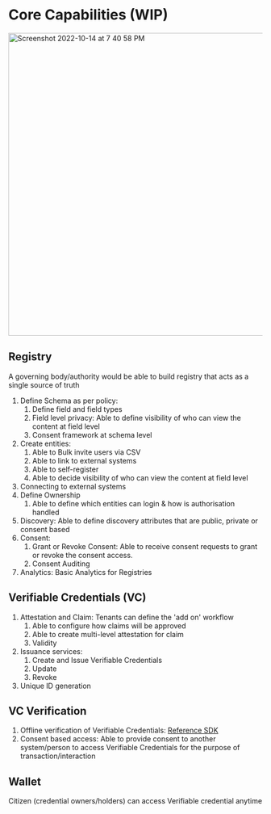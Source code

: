# Core Capabilities (WIP)
<img width="600" alt="Screenshot 2022-10-14 at 7 40 58 PM" src="https://user-images.githubusercontent.com/580711/195899958-d88fd936-2a91-424c-9f92-ed86613b9f9a.png">


## Registry
A governing body/authority would be able to build registry that acts as a single source of truth
1. Define Schema as per policy:
    1. Define field and field types
    2. Field level privacy: Able to define visibility of who can view the content at field level
    3. Consent framework at schema level
3. Create entities: 
    1. Able to Bulk invite users via CSV
    2. Able to link to external systems
    3. Able to self-register
    4. Able to decide visibility of who can view the content at field level 
4. Connecting to external systems
5. Define Ownership
    1. Able to define which entities can login & how is authorisation handled
6. Discovery: Able to define discovery attributes that are public, private or consent based
7. Consent: 
    1. Grant or Revoke Consent: Able to receive consent requests to grant or revoke the consent access.
    2. Consent Auditing
8. Analytics: Basic Analytics for Registries

## Verifiable Credentials (VC)
1. Attestation and Claim:
Tenants can define the 'add on' workflow 
    1. Able to configure how claims will be approved
    2. Able to create multi-level attestation for claim
    3. Validity
2. Issuance services:
    1. Create and Issue Verifiable Credentials
    2. Update
    3. Revoke
3. Unique ID generation

## VC Verification
1. Offline verification of Verifiable Credentials: [Reference SDK](https://docs.sunbirdrc.dev/vc-verification-module) 
2. Consent based access: Able to provide consent to another system/person to access Verifiable Credentials for the purpose of transaction/interaction

## Wallet
Citizen (credential owners/holders) can access Verifiable credential anytime
